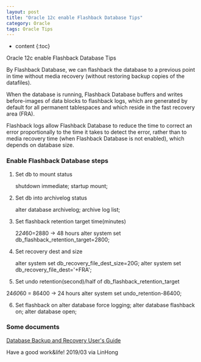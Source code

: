 ```yaml
---
layout: post
title: "Oracle 12c enable Flashback Database Tips"
category: Oracle
tags: Oracle Tips
---
```


* content
{:toc}




Oracle 12c enable Flashback Database Tips

By Flashback Database, we can flashback the database to a previous point in time without media recovery (without restoring backup copies of the datafiles). 

When the database is running, Flashback Database buffers and writes before-images of data blocks to flashback logs, which are generated by default for all permanent tablespaces and which reside in the fast recovery area (FRA).

Flashback logs allow Flashback Database to reduce the time to correct an error proportionally to the time it takes to detect the error, rather than to media recovery time (when Flashback Database is not enabled), which depends on database size.







### Enable Flashback Database steps


01. Set db to mount status

	shutdown immediate;
	startup mount;

02. Set db into archivelog status

	alter database archivelog;
	archive log list;
	
03. Set flashback retention target time(minutes)

	2*24*60=2880 -> 48 hours
	alter system set db_flashback_retention_target=2800;

04. Set recovery dest and size

	alter system set db_recovery_file_dest_size=20G;
	alter system set db_recovery_file_dest='+FRA';

05. Set undo retention(second)/half of db_flashback_retention_target

24*60*60 = 86400 -> 24 hours
	alter system set undo_retention-86400;

06. Set flashback on
	alter database force logging;
	alter database flashback on;
	alter database open;

### Some documents

[Database Backup and Recovery User's Guide](https://docs.oracle.com/database/121/BRADV/flashdb.htm#BRADV601)


Have a good work&life! 2019/03 via LinHong




